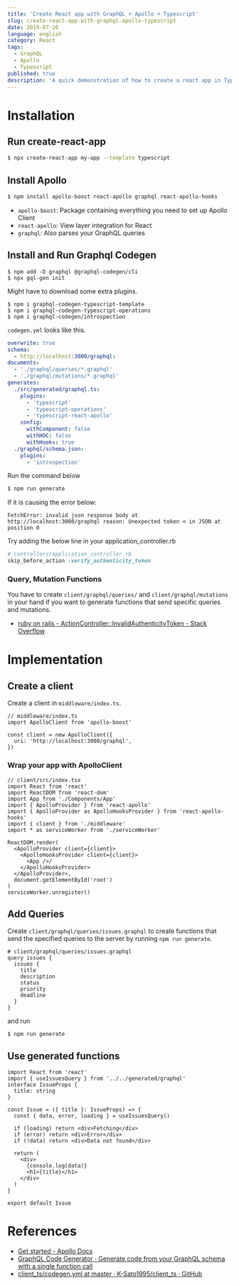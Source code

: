 ```yaml
---
title: 'Create React app with GraphQL + Apollo + Typescript'
slug: create-react-app-with-graphql-apollo-typescript
date: 2019-07-20
language: english
category: React
tags:
  - GraphQL
  - Apollo
  - Typescript
published: true
description: 'A quick demonstration of how to create a react app in Typescript with GraphQL + Apollo + Typescript + GraphQLCodeGen.'
---
```


# Installation

## Run create-react-app

```bash
$ npx create-react-app my-app --template typescript
```

## Install Apollo

```bash
$ npm install apollo-boost react-apollo graphql react-apollo-hooks
```

- `apollo-boost`: Package containing everything you need to set up Apollo Client
- `react-apollo`: View layer integration for React
- `graphql`: Also parses your GraphQL queries

## Install and Run Graphql Codegen

```
$ npm add -D graphql @graphql-codegen/cli
$ npx gql-gen init
```

Might have to download some extra plugins.

```
$ npm i graphql-codegen-typescript-template
$ npm i graphql-codegen-typescript-operations
$ npm i graphql-codegen/introspection
```

`codegen.yml` looks like this.

```yml
overwrite: true
schema:
  - http://localhost:3000/graphql:
documents:
  - './graphql/queries/*.graphql'
  - './graphql/mutations/*.graphql'
generates:
  ./src/generated/graphql.ts:
    plugins:
      - 'typescript'
      - 'typescript-operations'
      - 'typescript-react-apollo'
    config:
      withComponent: false
      withHOC: false
      withHooks: true
  ./graphql/schema.json:
    plugins:
      - 'introspection'
```

Run the command below

```bash
$ npm run generate
```

If it is causing the error below:

```
FetchError: invalid json response body at http://localhost:3000/graphql reason: Unexpected token < in JSON at position 0
```

Try adding the below line in your application_controller.rb

```ruby
# controllers/application_controller.rb
skip_before_action :verify_authenticity_token
```

### Query, Mutation Functions

You have to create `client/graphql/queries/` and `client/graphql/mutations` in your hand if you want to generate functions that send specific queries and mutations.

- [ruby on rails - ActionController::InvalidAuthenticityToken - Stack Overflow](https://stackoverflow.com/questions/3364492/actioncontrollerinvalidauthenticitytoken)

# Implementation

## Create a client

Create a client in `middleware/index.ts`.

```tsx
// middleware/index.ts
import ApolloClient from 'apollo-boost'

const client = new ApolloClient({
  uri: 'http://localhost:3000/graphql',
})
```

### Wrap your app with ApolloClient

```tsx
// client/src/index.tsx
import React from 'react'
import ReactDOM from 'react-dom'
import App from './Components/App'
import { ApolloProvider } from 'react-apollo'
import { ApolloProvider as ApolloHooksProvider } from 'react-apollo-hooks'
import { client } from './middleware'
import * as serviceWorker from './serviceWorker'

ReactDOM.render(
  <ApolloProvider client={client}>
    <ApolloHooksProvider client={client}>
      <App />/
    </ApolloHooksProvider>
  </ApolloProvider>,
  document.getElementById('root')
)
serviceWorker.unregister()
```

## Add Queries

Create `client/graphql/queries/issues.graphql` to create functions that send the specified queries to the server by running `npm run generate`.

```
# client/graphql/queries/issues.graphql
query issues {
  issues {
    title
    description
    status
    priority
    deadline
  }
}
```

and run

```
$ npm run generate
```

## Use generated functions

```tsx
import React from 'react'
import { useIssuesQuery } from '../../generated/graphql'
interface IssueProps {
  title: string
}

const Issue = ({ title }: IssueProps) => {
  const { data, error, loading } = useIssuesQuery()

  if (loading) return <div>Fetching</div>
  if (error) return <div>Error</div>
  if (!data) return <div>Data not found</div>

  return (
    <div>
      {console.log(data)}
      <h1>{title}</h1>
    </div>
  )
}

export default Issue
```

# References

- [Get started - Apollo Docs](https://www.apollographql.com/docs/react/essentials/get-started/)
- [GraphQL Code Generator · Generate code from your GraphQL schema with a single function call](https://graphql-code-generator.com/)
- [client_ts/codegen.yml at master · K-Sato1995/client_ts · GitHub](https://github.com/K-Sato1995/client_ts/blob/master/codegen.yml)
